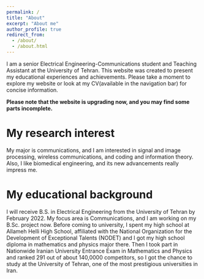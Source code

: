 ```yaml
---
permalink: /
title: "About"
excerpt: "About me"
author_profile: true
redirect_from: 
  - /about/
  - /about.html
---
```

I am a senior Electrical Engineering-Communications student and Teaching Assistant at the University of Tehran. This website was created to present my educational experiences and achievements. Please take a moment to explore my website or look at my CV(available in the navigation bar) for concise information.

**Please note that the website is upgrading now, and you may find some parts incomplete.**

My research interest
======
My major is communications, and I am interested in signal and image processing, wireless communications, and coding and information theory. Also, I like biomedical engineering, and its new advancements really impress me.

My educational background
======
I will receive B.S. in Electrical Engineering from the University of Tehran by February 2022. My focus area is Communications, and I am working on my B.Sc. project now. Before coming to university, I spent my high school at Allameh Helli High School, affiliated with the National Organization for the Development of Exceptional Talents (NODET) and
I got my high school diploma in mathematics and physics major there. Then I took part in Nationwide Iranian University Entrance Exam in Mathematics and Physics and ranked 291 out of about 140,0000 competitors, so I got the chance to study at the University of Tehran, one of the most prestigious universities in Iran.

<!--- coding and information theory --->
